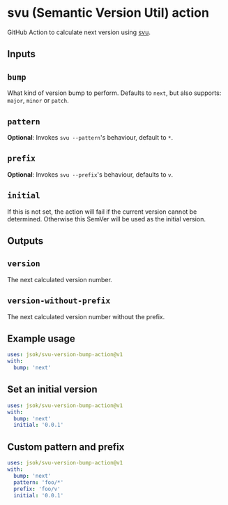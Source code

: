 # svu (Semantic Version Util) action

GitHub Action to calculate next version using [svu](https://github.com/caarlos0/svu).

## Inputs

## `bump`

What kind of version bump to perform.
Defaults to `next`, but also supports: `major`, `minor` or `patch`.

## `pattern`

**Optional**: Invokes `svu --pattern`'s behaviour, default to `*`.

## `prefix`

**Optional**: Invokes `svu --prefix`'s behaviour, defaults to `v`.

## `initial`

If this is not set, the action will fail if the current version cannot be determined.
Otherwise this SemVer will be used as the initial version.

## Outputs

## `version`

The next calculated version number.

## `version-without-prefix`

The next calculated version number without the prefix.

## Example usage

```yaml
uses: jsok/svu-version-bump-action@v1
with:
  bump: 'next'
```

## Set an initial version

```yaml
uses: jsok/svu-version-bump-action@v1
with:
  bump: 'next'
  initial: '0.0.1'
```

## Custom pattern and prefix

```yaml
uses: jsok/svu-version-bump-action@v1
with:
  bump: 'next'
  pattern: 'foo/*'
  prefix: 'foo/v'
  initial: '0.0.1'
```
